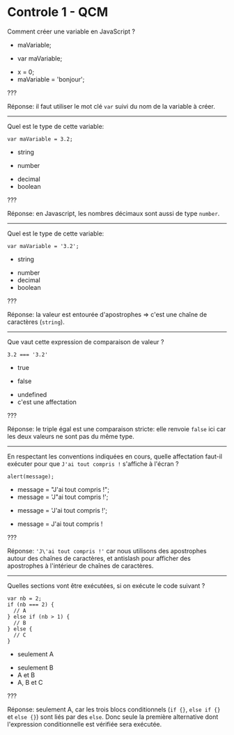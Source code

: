 # Controle 1 - QCM

Comment créer une variable en JavaScript ?
  		  
- maVariable;
* var maVariable;
- x = 0;
- maVariable = 'bonjour';

???

Réponse: il faut utiliser le mot clé `var` suivi du nom de la variable à créer.

---

Quel est le type de cette variable:

```
var maVariable = 3.2;
```

- string
* number
- decimal
- boolean

???

Réponse: en Javascript, les nombres décimaux sont aussi de type `number`.

---

Quel est le type de cette variable:

```
var maVariable = '3.2';
```

* string
- number
- decimal
- boolean

???

Réponse: la valeur est entourée d'apostrophes => c'est une chaîne de caractères (`string`).

---

Que vaut cette expression de comparaison de valeur ?

```
3.2 === '3.2'
```

- true
* false
- undefined
- c'est une affectation

???

Réponse: le triple égal est une comparaison stricte: elle renvoie `false` ici car les deux valeurs ne sont pas du même type.

---

En respectant les conventions indiquées en cours, quelle affectation faut-il exécuter pour que `J'ai tout compris !` s'affiche à l'écran ?

```
alert(message);
```

- message = "J'ai tout compris !";
- message = 'J"ai tout compris !';
* message = 'J\'ai tout compris !';
- message = J'ai tout compris !

???

Réponse: `'J\'ai tout compris !'` car nous utilisons des apostrophes autour des chaînes de caractères, et antislash pour afficher des apostrophes à l'intérieur de chaînes de caractères.

---

Quelles sections vont être exécutées, si on exécute le code suivant ?

```
var nb = 2;
if (nb === 2) {
  // A
} else if (nb > 1) {
  // B
} else {
  // C
}
```

* seulement A
- seulement B
- A et B
- A, B et C

???

Réponse: seulement A, car les trois blocs conditionnels (`if {}`, `else if {}` et `else {}`) sont liés par des `else`. Donc seule la première alternative dont l'expression conditionnelle est vérifiée sera exécutée.
